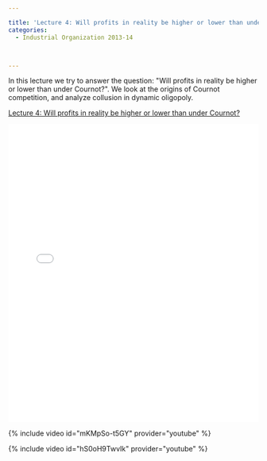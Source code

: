 ```yaml
---

title: 'Lecture 4: Will profits in reality be higher or lower than under Cournot?'
categories:
  - Industrial Organization 2013-14



---
```

In this lecture we try to answer the question: "Will profits in reality be higher or lower than under Cournot?". We look at the origins of Cournot competition, and analyze collusion in dynamic oligopoly.  

 

<a href="https://www.scribd.com/doc/180607180/Lecture-4-Will-profits-in-reality-be-higher-or-lower-than-under-Cournot"  title="View Lecture 4: Will profits in reality be higher or lower than under Cournot? on Scribd">Lecture 4: Will profits in reality be higher or lower than under Cournot?</a>

<iframe data-aspect-ratio="undefined" data-auto-height="false" frameborder="0" height="600" scrolling="no" src="//www.scribd.com/embeds/180607180/content?start_page=1&amp;view_mode=slideshow&amp;show_recommendations=false" width="100%"></iframe> 

 

{% include video id="mKMpSo-t5GY" provider="youtube" %}

 

 

{% include video id="hS0oH9TwvIk" provider="youtube" %}

